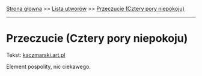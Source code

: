 [Strona głowna](../index.md) >> [Lista utworów](../list.md) >> [Przeczucie (Cztery pory niepokoju)](481.md)

---

# Przeczucie (Cztery pory niepokoju)

Tekst: [kaczmarski.art.pl](https://www.kaczmarski.art.pl/tworczosc/wiersze/przeczucie-cztery-pory-niepokoju/)

Element pospolity, nic ciekawego.